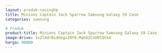 ```yaml
---
layout: produk-casinghp
title: Minions Captain Jack Sparrow Samsung Galaxy S9 Case
categories: samsung

# Produk
product-title: Minions Captain Jack Sparrow Samsung Galaxy S9 Case
image-drive: 1vZlmdrBidmSgx20Y9-Mqh8ZCnUOlQtk4
harga: 90000
---
```

